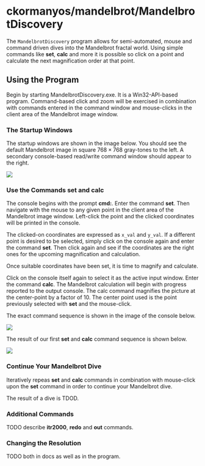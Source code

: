 ckormanyos/mandelbrot/MandelbrotDiscovery
==================

The `MandelbrotDiscovery` program allows for semi-automated, mouse and command driven
dives into the Mandelbrot fractal world. Using simple commands like **set**, **calc**
and more it is possible so click on a point and calculate the next magnification order
at that point.

## Using the Program

Begin by starting MandelbrotDiscovery.exe. It is a Win32-API-based program.
Command-based click and zoom will be exercised in combination with commands entered in
the command window and mouse-clicks in the client area of the Mandelbrot image window.

### The Startup Windows

The startup windows are shown in the image below.
You should see the default Mandelbrot image in square $768{\times}768$ gray-tones to the left.
A secondary console-based read/write command window should appear to the right.

![](https://github.com/ckormanyos/mandelbrot/blob/main/images/gallery/mandelbrot_discovery_startup.jpg)

### Use the Commands **set** and **calc**

The console begins with the prompt **cmd:**. Enter the command **set**.
Then navigate with the mouse to any given point in the client area of the Mandelbrot image window.
Left-click the point and the clicked coordinates will be printed in the console.

The clicked-on coordinates are expressed as `x_val` and `y_val`. If a different point
is desired to be selected, simply click on the console again and enter the command **set**.
Then click again and see if the coordinates are the right ones for the upcoming
magnification and calculation.

Once suitable coordinates have been set, it is time to magnify and calculate.

Click on the console itself again to select it as the active input window.
Enter the command **calc**. The Mandelbrot calculation will begin with
progress reported to the output console. The calc command magnifies
the picture at the center-point by a factor of $10$.
The center point used is the point previously selected with **set**
and the mouse-click.

The exact command sequence is shown in the image of the console below.

![](https://github.com/ckormanyos/mandelbrot/blob/main/images/gallery/mandelbrot_discovery_set_calc_commands.jpg)

The result of our first **set** and **calc** command sequence is shown below.

![](https://github.com/ckormanyos/mandelbrot/blob/main/images/gallery/mandelbrot_discovery_calc_result.jpg)

### Continue Your Mandelbrot Dive

Iteratively repeas **set** and **calc** commands in combination with
mouse-click upon the **set** command in order to continue your Mandelbrot dive.

The result of a dive is TDOD.

### Additional Commands

TODO describe **itr2000**, **redo** and **out** commands.

### Changing the Resolution

TODO both in docs as well as in the program.
